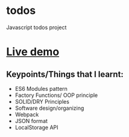 # todos
Javascript todos project  
# [Live demo](https://justfact.github.io/todos/)
## Keypoints/Things that I learnt:
- ES6 Modules pattern
- Factory Functions/ OOP principle
- SOLID/DRY Principles
- Software design/organizing
- Webpack
- JSON format
- LocalStorage API
